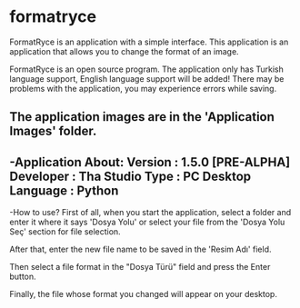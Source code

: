 # formatryce
FormatRyce is an application with a simple interface. This application is an application that allows you to change the format of an image.

FormatRyce is an open source program. The application only has Turkish language support, English language support will be added!
There may be problems with the application, you may experience errors while saving.

The application images are in the 'Application Images' folder.
----------------------------------------------------------
-Application About:
Version : 1.5.0 [PRE-ALPHA]
Developer : Tha Studio
Type : PC Desktop
Language : Python
----------------------------------------------------------
-How to use?
First of all, when you start the application, select a folder and enter it where it says 'Dosya Yolu' or select your file from the 'Dosya Yolu Seç' section for file selection.

After that, enter the new file name to be saved in the 'Resim Adı' field.

Then select a file format in the "Dosya Türü" field and press the Enter button.

Finally, the file whose format you changed will appear on your desktop.

